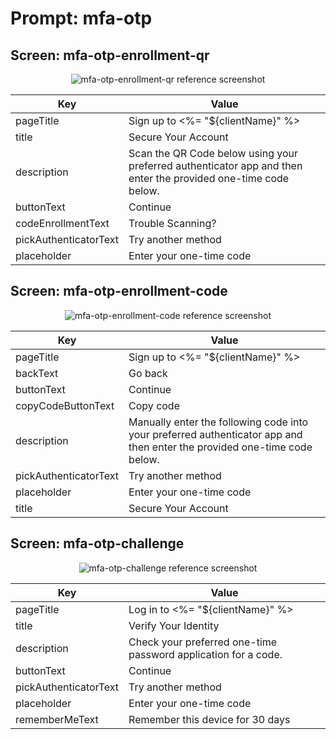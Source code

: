 # Prompt: mfa-otp

## Screen: mfa-otp-enrollment-qr

<p style="text-align: center;">
  <img alt="mfa-otp-enrollment-qr reference screenshot" class="ul-prompt-screenshot" data-ul-prompt="mfa-otp-enrollment-qr" src="/universal-login/text-customization-prompts/images/mfa-otp-enrollment-qr.png" />
</p>

|Key|Value|
|----------|----------|
|pageTitle|Sign up to <%= "${clientName}" %>|
|title|Secure Your Account|
|description|Scan the QR Code below using your preferred authenticator app and then enter the provided one-time code below.|
|buttonText|Continue|
|codeEnrollmentText|Trouble Scanning?|
|pickAuthenticatorText|Try another method|
|placeholder|Enter your one-time code|

## Screen: mfa-otp-enrollment-code

<p style="text-align: center;">
  <img alt="mfa-otp-enrollment-code reference screenshot" class="ul-prompt-screenshot" data-ul-prompt="mfa-otp-enrollment-code" src="/universal-login/text-customization-prompts/images/mfa-otp-enrollment-code.png" />
</p>

|Key|Value|
|----------|----------|
|pageTitle|Sign up to <%= "${clientName}" %>|
|backText|Go back|
|buttonText|Continue|
|copyCodeButtonText|Copy code|
|description|Manually enter the following code into your preferred authenticator app and then enter the provided one-time code below.|
|pickAuthenticatorText|Try another method|
|placeholder|Enter your one-time code|
|title|Secure Your Account|

## Screen: mfa-otp-challenge

<p style="text-align: center;">
  <img alt="mfa-otp-challenge reference screenshot" class="ul-prompt-screenshot" data-ul-prompt="mfa-otp-challenge" src="/universal-login/text-customization-prompts/images/mfa-otp-challenge.png" />
</p>

|Key|Value|
|----------|----------|
|pageTitle|Log in to <%= "${clientName}" %>|
|title|Verify Your Identity|
|description|Check your preferred one-time password application for a code.|
|buttonText|Continue|
|pickAuthenticatorText|Try another method|
|placeholder|Enter your one-time code|
|rememberMeText|Remember this device for 30 days|
